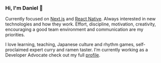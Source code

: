 ### Hi, I'm Daniel 👋

<!--
**dastasoft/dastasoft** is a ✨ _special_ ✨ repository because its `README.md` (this file) appears on your GitHub profile.

Here are some ideas to get you started:

- 🔭 I’m currently working on ...
- 🌱 I’m currently learning ...
- 👯 I’m looking to collaborate on ...
- 🤔 I’m looking for help with ...
- 💬 Ask me about ...
- 📫 How to reach me: ...
- 😄 Pronouns: ...
- ⚡ Fun fact: ...
-->
Currently focused on [Next.js](https://nextjs.org/) and [React Native](http://reactnative.dev/). Always interested in new technologies and how they work. Effort, discipline, motivation, creativity, encouraging a good team environment and communication are my priorities.

I love learning, teaching, Japanese culture and rhythm games, self-proclaimed expert curry and ramen taster. I'm currently working as a Developer Advocate check out my full [profile](https://dastasoft.netlify.app/).
